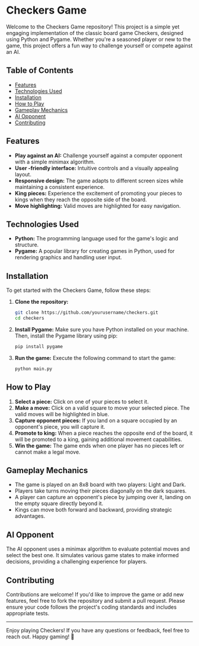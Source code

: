 # Checkers Game

Welcome to the Checkers Game repository! This project is a simple yet engaging implementation of the classic board game Checkers, designed using Python and Pygame. Whether you're a seasoned player or new to the game, this project offers a fun way to challenge yourself or compete against an AI.

## Table of Contents

- [Features](#features)
- [Technologies Used](#technologies-used)
- [Installation](#installation)
- [How to Play](#how-to-play)
- [Gameplay Mechanics](#gameplay-mechanics)
- [AI Opponent](#ai-opponent)
- [Contributing](#contributing)

## Features

- **Play against an AI:** Challenge yourself against a computer opponent with a simple minimax algorithm.
- **User  -friendly interface:** Intuitive controls and a visually appealing layout.
- **Responsive design:** The game adapts to different screen sizes while maintaining a consistent experience.
- **King pieces:** Experience the excitement of promoting your pieces to kings when they reach the opposite side of the board.
- **Move highlighting:** Valid moves are highlighted for easy navigation.

## Technologies Used

- **Python:** The programming language used for the game's logic and structure.
- **Pygame:** A popular library for creating games in Python, used for rendering graphics and handling user input.

## Installation

To get started with the Checkers Game, follow these steps:

1. **Clone the repository:**
   ```bash
   git clone https://github.com/yourusername/checkers.git
   cd checkers
   ```

2. **Install Pygame:**
   Make sure you have Python installed on your machine. Then, install the Pygame library using pip:
   ```bash
   pip install pygame
   ```

3. **Run the game:**
   Execute the following command to start the game:
   ```bash
   python main.py
   ```

## How to Play

1. **Select a piece:** Click on one of your pieces to select it.
2. **Make a move:** Click on a valid square to move your selected piece. The valid moves will be highlighted in blue.
3. **Capture opponent pieces:** If you land on a square occupied by an opponent's piece, you will capture it.
4. **Promote to king:** When a piece reaches the opposite end of the board, it will be promoted to a king, gaining additional movement capabilities.
5. **Win the game:** The game ends when one player has no pieces left or cannot make a legal move.

## Gameplay Mechanics

- The game is played on an 8x8 board with two players: Light and Dark.
- Players take turns moving their pieces diagonally on the dark squares.
- A player can capture an opponent's piece by jumping over it, landing on the empty square directly beyond it.
- Kings can move both forward and backward, providing strategic advantages.

## AI Opponent

The AI opponent uses a minimax algorithm to evaluate potential moves and select the best one. It simulates various game states to make informed decisions, providing a challenging experience for players.

## Contributing

Contributions are welcome! If you'd like to improve the game or add new features, feel free to fork the repository and submit a pull request. Please ensure your code follows the project's coding standards and includes appropriate tests.

---

Enjoy playing Checkers! If you have any questions or feedback, feel free to reach out. Happy gaming! 🎉
